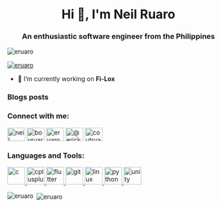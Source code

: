 <h1 align="center">Hi 👋, I'm Neil Ruaro</h1>
<h3 align="center">An enthusiastic software engineer from the Philippines</h3>

<p align="left"> <img src="https://komarev.com/ghpvc/?username=eruaro&label=Profile%20views&color=0e75b6&style=flat" alt="eruaro" /> </p>

<p align="left"> <a href="https://github.com/ryo-ma/github-profile-trophy"><img src="https://github-profile-trophy.vercel.app/?username=eruaro" alt="eruaro" /></a> </p>

- 🔭 I’m currently working on **Fi-Lox**

### Blogs posts
<!-- BLOG-POST-LIST:START -->
<!-- BLOG-POST-LIST:END -->

<h3 align="left">Connect with me:</h3>
<p align="left">
<a href="https://linkedin.com/in/neil ruaro" target="blank"><img align="center" src="https://cdn.jsdelivr.net/npm/simple-icons@3.0.1/icons/linkedin.svg" alt="neil ruaro" height="30" width="40" /></a>
<a href="https://stackoverflow.com/users/boyruaro" target="blank"><img align="center" src="https://cdn.jsdelivr.net/npm/simple-icons@3.0.1/icons/stackoverflow.svg" alt="boyruaro" height="30" width="40" /></a>
<a href="https://kaggle.com/eruaro" target="blank"><img align="center" src="https://cdn.jsdelivr.net/npm/simple-icons@3.0.1/icons/kaggle.svg" alt="eruaro" height="30" width="40" /></a>
<a href="https://medium.com/@erickson_ruaroii" target="blank"><img align="center" src="https://cdn.jsdelivr.net/npm/simple-icons@3.0.1/icons/medium.svg" alt="@erickson_ruaroii" height="30" width="40" /></a>
<a href="https://www.hackerrank.com/coutruaro" target="blank"><img align="center" src="https://cdn.jsdelivr.net/npm/simple-icons@3.0.1/icons/hackerrank.svg" alt="coutruaro" height="30" width="40" /></a>
</p>

<h3 align="left">Languages and Tools:</h3>
<p align="left"> <a href="https://www.cprogramming.com/" target="_blank"> <img src="https://devicons.github.io/devicon/devicon.git/icons/c/c-original.svg" alt="c" width="40" height="40"/> </a> <a href="https://www.w3schools.com/cpp/" target="_blank"> <img src="https://devicons.github.io/devicon/devicon.git/icons/cplusplus/cplusplus-original.svg" alt="cplusplus" width="40" height="40"/> </a> <a href="https://flutter.dev" target="_blank"> <img src="https://www.vectorlogo.zone/logos/flutterio/flutterio-icon.svg" alt="flutter" width="40" height="40"/> </a> <a href="https://git-scm.com/" target="_blank"> <img src="https://www.vectorlogo.zone/logos/git-scm/git-scm-icon.svg" alt="git" width="40" height="40"/> </a> <a href="https://www.linux.org/" target="_blank"> <img src="https://devicons.github.io/devicon/devicon.git/icons/linux/linux-original.svg" alt="linux" width="40" height="40"/> </a> <a href="https://www.python.org" target="_blank"> <img src="https://devicons.github.io/devicon/devicon.git/icons/python/python-original.svg" alt="python" width="40" height="40"/> </a> <a href="https://unity.com/" target="_blank"> <img src="https://www.vectorlogo.zone/logos/unity3d/unity3d-icon.svg" alt="unity" width="40" height="40"/> </a> </p>

<p><img align="left" src="https://github-readme-stats.vercel.app/api/top-langs?username=eruaro&show_icons=true&locale=en&layout=compact" alt="eruaro" /></p>

<p>&nbsp;<img align="center" src="https://github-readme-stats.vercel.app/api?username=eruaro&show_icons=true&locale=en" alt="eruaro" /></p>

